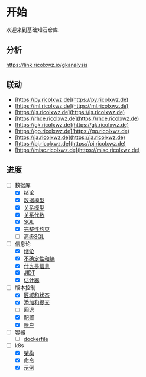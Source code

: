 # 开始

欢迎来到基础知石仓库.

## 分析

https://link.ricolxwz.io/gkanalysis

## 联动

- [https://py.ricolxwz.de](https://py.ricolxwz.de)
- [https://ml.ricolxwz.de](https://ml.ricolxwz.de)
- [https://js.ricolxwz.de](https://js.ricolxwz.de)
- [https://rhce.ricolxwz.de](https://rhce.ricolxwz.de)
- [https://gk.ricolxwz.de](https://gk.ricolxwz.de)
- [https://go.ricolxwz.de](https://go.ricolxwz.de)
- [https://ja.ricolxwz.de](https://ja.ricolxwz.de)
- [https://pj.ricolxwz.de](https://pj.ricolxwz.de)
- [https://misc.ricolxwz.de](https://misc.ricolxwz.de)


## 进度

- [ ] 数据库
    - [x] [绪论](数据库/绪论)
    - [x] [数据模型](数据库/数据模型)
    - [x] [关系模型](数据库/关系模型)
    - [x] [关系代数](数据库/关系代数)
    - [x] [SQL](数据库/sql)
    - [x] [完整性约束](数据库/完整性约束)
    - [ ] [高级SQL](数据库/高级sql)
- [ ] 信息论
    - [x] [绪论](信息论/绪论)
    - [x] [不确定性和熵](信息论/不确定性和熵)
    - [x] [什么是信息](信息论/什么是信息)
    - [x] [JIDT](信息论/jidt)
    - [x] [估计器](信息论/估计器)
- [ ] 版本控制
    - [x] [区域和状态](/版本控制/区域和状态)
    - [x] [添加和提交](/版本控制/添加和提交)
    - [ ] [回退](/版本控制/回退)
    - [x] [配置](/版本控制/配置)
    - [x] [账户](/版本控制/账户)
- [ ] 容器
    - [ ] [dockerfile](/容器/dockerfile)
- [ ] k8s
    - [x] [架构](/k8s/架构)
    - [x] [命令](/k8s/命令)
    - [x] [示例](/k8s/示例)